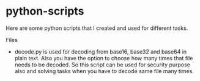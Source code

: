 # python-scripts
Here are some python scripts that I created and used for different tasks. 

Files

- decode.py is used for decoding from base16, base32 and base64 in plain text. Also you have the option to choose how many times that file needs to be decoded. So this script can be used for security purpose also and solving tasks when you have to decode same file many times. 
